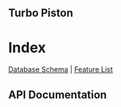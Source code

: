 ## Turbo Piston

# Index

[Database Schema](https://github.com/MarcosD00/Personal-Project/wiki/Database-Diagram) |
[Feature List](https://github.com/MarcosD00/Personal-Project/wiki/Feature-List)

## API Documentation
